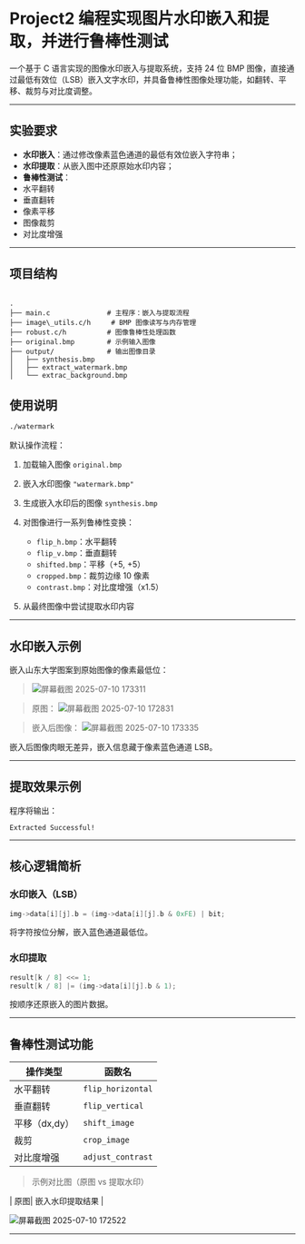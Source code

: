 # Project2 编程实现图片水印嵌入和提取，并进行鲁棒性测试

一个基于 C 语言实现的图像水印嵌入与提取系统，支持 24 位 BMP 图像，直接通过最低有效位（LSB）嵌入文字水印，并具备鲁棒性图像处理功能，如翻转、平移、裁剪与对比度调整。

---

##  实验要求

-  **水印嵌入**：通过修改像素蓝色通道的最低有效位嵌入字符串；
-  **水印提取**：从嵌入图中还原原始水印内容；
-  **鲁棒性测试**：
  - 水平翻转
  - 垂直翻转
  - 像素平移
  - 图像裁剪
  - 对比度增强

---

##  项目结构

```

.
├── main.c              # 主程序：嵌入与提取流程
├── image\_utils.c/h     # BMP 图像读写与内存管理
├── robust.c/h          # 图像鲁棒性处理函数
├── original.bmp        # 示例输入图像
├── output/             # 输出图像目录
│   ├── synthesis.bmp
│   ├── extract_watermark.bmp
│   └── extrac_background.bmp

````

##  使用说明

```bash
./watermark
```

默认操作流程：

1. 加载输入图像 `original.bmp`
2. 嵌入水印图像 `"watermark.bmp"`
3. 生成嵌入水印后的图像 `synthesis.bmp`
4. 对图像进行一系列鲁棒性变换：

   * `flip_h.bmp`：水平翻转
   * `flip_v.bmp`：垂直翻转
   * `shifted.bmp`：平移（+5, +5）
   * `cropped.bmp`：裁剪边缘 10 像素
   * `contrast.bmp`：对比度增强（x1.5）
5. 从最终图像中尝试提取水印内容

---

##  水印嵌入示例

嵌入山东大学图案到原始图像的像素最低位：
> ![屏幕截图 2025-07-10 173311](https://github.com/user-attachments/assets/a96eeb8e-d4c3-4069-bc9b-c42b5ac09b23)


> 原图：
> ![屏幕截图 2025-07-10 172831](https://github.com/user-attachments/assets/fc9d9a18-2bb1-4c85-9dc9-bb1a8064ef4a)


> 嵌入后图像：
> ![屏幕截图 2025-07-10 173335](https://github.com/user-attachments/assets/7d2baf45-0eea-4643-aeac-03bffc218c35)


嵌入后图像肉眼无差异，嵌入信息藏于像素蓝色通道 LSB。

---

##  提取效果示例

程序将输出：

```
Extracted Successful!
```

---

##  核心逻辑简析

### 水印嵌入（LSB）

```c
img->data[i][j].b = (img->data[i][j].b & 0xFE) | bit;
```

将字符按位分解，嵌入蓝色通道最低位。

### 水印提取

```c
result[k / 8] <<= 1;
result[k / 8] |= (img->data[i][j].b & 1);
```

按顺序还原嵌入的图片数据。

---

##  鲁棒性测试功能

| 操作类型      | 函数名              
| --------- | ----------------- | 
| 水平翻转      | `flip_horizontal` |
| 垂直翻转      | `flip_vertical`   | 
| 平移（dx,dy） | `shift_image`     | 
| 裁剪        | `crop_image`      | 
| 对比度增强     | `adjust_contrast` |

> 示例对比图（原图  vs 提取水印）

| 原图| 嵌入水印提取结果  |

![屏幕截图 2025-07-10 172522](https://github.com/user-attachments/assets/4ee42c49-eb58-4458-8c68-4df587e0c07b)

---

